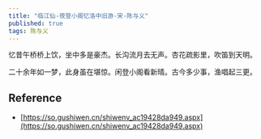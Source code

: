 ```yaml
---
title: "临江仙-夜登小阁忆洛中旧游-宋-陈与义"
published: true
tags: 陈与义
---
```


忆昔午桥桥上饮，坐中多是豪杰。长沟流月去无声。杏花疏影里，吹笛到天明。

二十余年如一梦，此身虽在堪惊。闲登小阁看新晴。古今多少事，渔唱起三更。

## Reference

- [https://so.gushiwen.cn/shiwenv_ac19428da949.aspx](https://so.gushiwen.cn/shiwenv_ac19428da949.aspx)